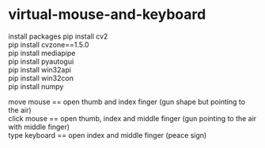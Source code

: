 # virtual-mouse-and-keyboard

install packages
pip install cv2 <br />
pip install cvzone==1.5.0 <br />
pip install mediapipe <br />
pip install pyautogui <br />
pip install win32api <br />
pip install win32con <br />
pip install numpy <br />

move mouse == open thumb and index finger (gun shape but pointing to the air)<br />
click mouse == open thumb, index and middle finger (gun pointing to the air with middle finger)<br />
type keyboard == open index and middle finger (peace sign)<br />

